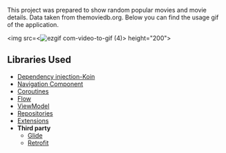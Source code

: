 This project was prepared to show random popular movies and movie details. Data taken from themoviedb.org. Below you can find the usage gif of the application.



<img src=<![ezgif com-video-to-gif (4)](https://github.com/Yusuf-Solmaz/MovieAppV2/assets/83172478/d8acd69e-bac3-42cb-af7e-fad83cdd165d)>  height="200">

## Libraries Used

* [Dependency injection-Koin](https://insert-koin.io/docs/quickstart/android/)
* [Navigation Component](https://developer.android.com/guide/navigation/navigation-getting-started)
* [Coroutines](https://developer.android.com/kotlin/coroutines?hl=tr)
* [Flow](https://developer.android.com/kotlin/flow?hl=en)
* [ViewModel](https://developer.android.com/topic/libraries/architecture/viewmodel#implement)
* [Repositories](https://developer.android.com/topic/architecture#data-layer)
* [Extensions](https://developer.android.com/kotlin/ktx)
* **Third party**
  * [Glide](https://github.com/bumptech/glide)
  * [Retrofit](https://square.github.io/retrofit/)
